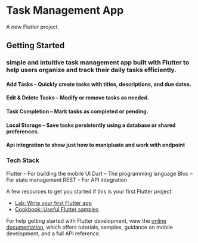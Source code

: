 # Task Management App

A new Flutter project.

## Getting Started

### simple and intuitive task management app built with Flutter to help users organize and track their daily tasks efficiently.

####  Add Tasks – Quickly create tasks with titles, descriptions, and due dates.
####  Edit & Delete Tasks – Modify or remove tasks as needed.
####  Task Completion – Mark tasks as completed or pending.
####  Local Storage – Save tasks persistently using a database or shared preferences.
####  Api integration to show just how to manipluate and work with endpoint
### Tech Stack
Flutter – For building the mobile UI
Dart – The programming language
Bloc – For state management
REST - For API integration

A few resources to get you started if this is your first Flutter project:

- [Lab: Write your first Flutter app](https://docs.flutter.dev/get-started/codelab)
- [Cookbook: Useful Flutter samples](https://docs.flutter.dev/cookbook)

For help getting started with Flutter development, view the
[online documentation](https://docs.flutter.dev/), which offers tutorials,
samples, guidance on mobile development, and a full API reference.
